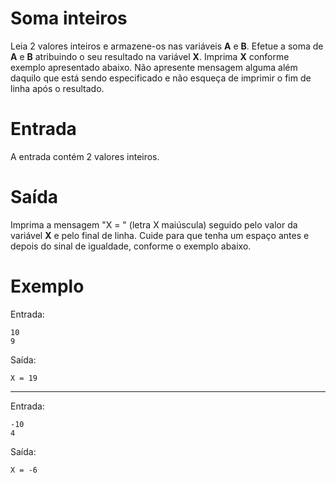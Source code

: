 # Soma inteiros
Leia 2 valores inteiros e armazene-os nas variáveis **A** e **B**. Efetue a soma de **A** e **B** atribuindo o seu resultado na variável **X**. Imprima **X** conforme exemplo apresentado abaixo. Não apresente mensagem alguma além daquilo que está sendo especificado e não esqueça de imprimir o fim de linha após o resultado.

# Entrada
A entrada contém 2 valores inteiros.

# Saída
Imprima a mensagem "X = " (letra X maiúscula) seguido pelo valor da variável **X** e pelo final de linha. Cuide para que tenha um espaço antes e depois do sinal de igualdade, conforme o exemplo abaixo.

# Exemplo

Entrada:
```
10
9
```
Saída:
```
X = 19
```

---

Entrada:
```
-10
4
```
Saída:
```
X = -6
```

